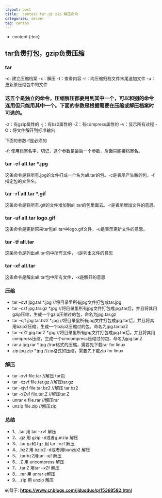 ```yaml
---
layout: post
title:  centos7 tar.gz zip 解压命令
categories: server
tag: centos
---
```



* content
{:toc}


## tar负责打包，gzip负责压缩

### tar
-c: 建立压缩档案
-x：解压
-t：查看内容
-r：向压缩归档文件末尾追加文件
-u：更新原压缩包中的文件


### 这五个是独立的命令，压缩解压都要用到其中一个，可以和别的命令连用但只能用其中一个。下面的参数是根据需要在压缩或解压档案时可选的。

-z：有gzip属性的
-j：有bz2属性的
-Z：有compress属性的
-v：显示所有过程
-O：将文件解开到标准输出

下面的参数-f是必须的

-f: 使用档案名字，切记，这个参数是最后一个参数，后面只能接档案名。

### tar -cf all.tar *.jpg
这条命令是将所有.jpg的文件打成一个名为all.tar的包。-c是表示产生新的包，-f指定包的文件名。

### tar -rf all.tar *.gif
这条命令是将所有.gif的文件增加到all.tar的包里面去。-r是表示增加文件的意思。

### tar -uf all.tar logo.gif
这条命令是更新原来tar包all.tar中logo.gif文件，-u是表示更新文件的意思。

### tar -tf all.tar
这条命令是列出all.tar包中所有文件，-t是列出文件的意思

### tar -xf all.tar
这条命令是解出all.tar包中所有文件，-x是解开的意思

### 压缩
- tar –cvf jpg.tar *.jpg //将目录里所有jpg文件打包成tar.jpg
- tar –czf jpg.tar.gz *.jpg //将目录里所有jpg文件打包成jpg.tar后，并且将其用gzip压缩，生成一个gzip压缩过的包，命名为jpg.tar.gz
- tar –cjf jpg.tar.bz2 *.jpg //将目录里所有jpg文件打包成jpg.tar后，并且将其用bzip2压缩，生成一个bzip2压缩过的包，命名为jpg.tar.bz2
- tar –cZf jpg.tar.Z *.jpg //将目录里所有jpg文件打包成jpg.tar后，并且将其用compress压缩，生成一个umcompress压缩过的包，命名为jpg.tar.Z
- rar a jpg.rar *.jpg //rar格式的压缩，需要先下载rar for linux
- zip jpg.zip *.jpg //zip格式的压缩，需要先下载zip for linux

### 解压
- tar –xvf file.tar //解压 tar包
- tar -xzvf file.tar.gz //解压tar.gz
- tar -xjvf file.tar.bz2 //解压 tar.bz2
- tar –xZvf file.tar.Z //解压tar.Z
- unrar e file.rar //解压rar
- unzip file.zip //解压zip

### 总结
- 1、.tar 用 tar –xvf 解压
- 2、.gz 用 gzip -d或者gunzip 解压
- 3、.tar.gz和.tgz 用 tar –xzf 解压
- 4、.bz2 用 bzip2 -d或者用bunzip2 解压
- 5、.tar.bz2用tar –xjf 解压
- 6、.Z 用 uncompress 解压
- 7、.tar.Z 用tar –xZf 解压
- 8、.rar 用 unrar e解压
- 9、.zip 用 unzip 解压


转载于: <b><a href="https://www.cnblogs.com/jiduoduo/p/15368582.html" target="_blank">https://www.cnblogs.com/jiduoduo/p/15368582.html</a></b>